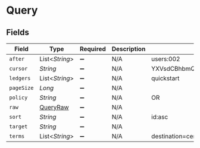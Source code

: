 # Query


## Fields

| Field                                        | Type                                         | Required                                     | Description                                  | Example                                      |
| -------------------------------------------- | -------------------------------------------- | -------------------------------------------- | -------------------------------------------- | -------------------------------------------- |
| `after`                                      | List<*String*>                               | :heavy_minus_sign:                           | N/A                                          | users:002                                    |
| `cursor`                                     | *String*                                     | :heavy_minus_sign:                           | N/A                                          | YXVsdCBhbmQgYSBtYXhpbXVtIG1heF9yZXN1bHRzLol= |
| `ledgers`                                    | List<*String*>                               | :heavy_minus_sign:                           | N/A                                          | quickstart                                   |
| `pageSize`                                   | *Long*                                       | :heavy_minus_sign:                           | N/A                                          |                                              |
| `policy`                                     | *String*                                     | :heavy_minus_sign:                           | N/A                                          | OR                                           |
| `raw`                                        | [QueryRaw](../../models/shared/QueryRaw.md)  | :heavy_minus_sign:                           | N/A                                          |                                              |
| `sort`                                       | *String*                                     | :heavy_minus_sign:                           | N/A                                          | id:asc                                       |
| `target`                                     | *String*                                     | :heavy_minus_sign:                           | N/A                                          |                                              |
| `terms`                                      | List<*String*>                               | :heavy_minus_sign:                           | N/A                                          | destination=central_bank1                    |